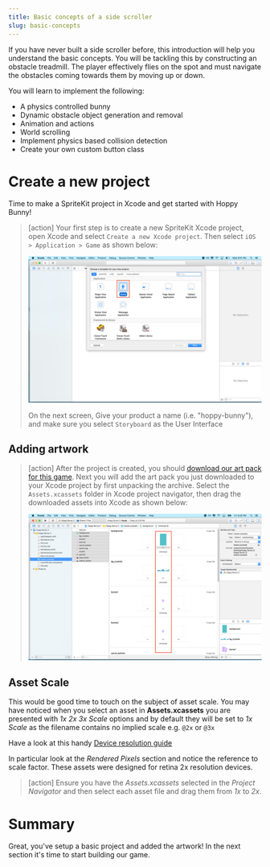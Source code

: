 ```yaml
---
title: Basic concepts of a side scroller
slug: basic-concepts
---
```


If you have never built a side scroller before, this introduction will help you understand the basic concepts. You will be tackling this by constructing an obstacle treadmill.  The player effectively flies on the spot and must navigate the obstacles coming towards them by moving up or down.

You will learn to implement the following:

- A physics controlled bunny
- Dynamic obstacle object generation and removal
- Animation and actions
- World scrolling
- Implement physics based collision detection
- Create your own custom button class

# Create a new project

Time to make a SpriteKit project in Xcode and get started with Hoppy Bunny!

> [action]
> Your first step is to create a new SpriteKit Xcode project, open Xcode and select `Create a new Xcode project`. Then select `iOS > Application > Game` as shown below:
>
> ![Select New game project](../Tutorial-Images/xcode_new_project.png)
>
> On the next screen, Give your product a name (i.e. "hoppy-bunny"), and make sure you select `Storyboard` as the User Interface

## Adding artwork

> [action]
> After the project is created, you should [download our art pack for this game](https://github.com/MakeSchool-Tutorials/Hoppy-Bunny-SpriteKit-Swift3-V2/raw/master/assets.zip).
> Next you will add the art pack you just downloaded to your Xcode project by first unpacking the archive.
> Select the `Assets.xcassets` folder in Xcode project navigator, then drag the downloaded assets into Xcode as shown below:
>
> ![Dragging assets into project](../Tutorial-Images/xcode_add_artwork.png)

## Asset Scale

This would be good time to touch on the subject of asset scale. You may have noticed when you select an asset in **Assets.xcassets** you are presented with *1x 2x 3x Scale* options and by default they will be set to *1x Scale* as the filename contains no implied scale e.g. `@2x` or `@3x`

Have a look at this handy [Device resolution guide](http://www.paintcodeapp.com/news/ultimate-guide-to-iphone-resolutions)

In particular look at the *Rendered Pixels* section and notice the reference to scale factor.  These assets were designed for retina 2x resolution devices.

> [action]
> Ensure you have the *Assets.xcassets* selected in the *Project Navigator* and then select each asset file and drag them from *1x* to *2x*.

# Summary

Great, you've setup a basic project and added the artwork! In the next section it's time to start building our game.
